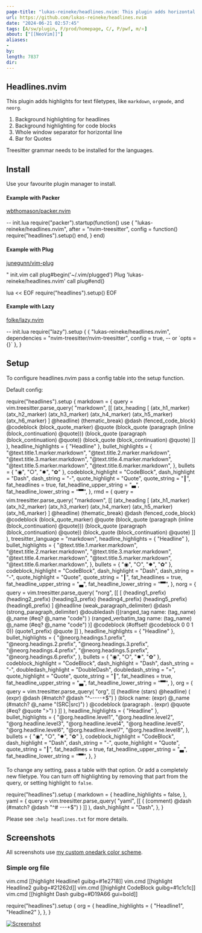 ```yaml
---
page-title: "lukas-reineke/headlines.nvim: This plugin adds horizontal highlights for text filetypes, like markdown, orgmode, and neorg."
url: https://github.com/lukas-reineke/headlines.nvim
date: "2024-06-21 02:57:45"
tags: [A/sw/plugin, F/prod/homepage, C/, P/pwf, m/⭐]
about: ["[[NeoVim]]"]
aliases: 
- 
by: 
length: 7837
dir: 
---
```


## Headlines.nvim

[](https://github.com/lukas-reineke/headlines.nvim#headlinesnvim)

This plugin adds highlights for text filetypes, like `markdown`, `orgmode`, and `neorg`.

1.  Background highlighting for headlines
2.  Background highlighting for code blocks
3.  Whole window separator for horizontal line
4.  Bar for Quotes

Treesitter grammar needs to be installed for the languages.

## Install

[](https://github.com/lukas-reineke/headlines.nvim#install)

Use your favourite plugin manager to install.

#### Example with Packer

[](https://github.com/lukas-reineke/headlines.nvim#example-with-packer)

[wbthomason/packer.nvim](https://github.com/wbthomason/packer.nvim)

\-- init.lua
require("packer").startup(function()
    use {
        "lukas-reineke/headlines.nvim",
        after \= "nvim-treesitter",
        config \= function()
            require("headlines").setup()
        end,
    }
end)

#### Example with Plug

[](https://github.com/lukas-reineke/headlines.nvim#example-with-plug)

[junegunn/vim-plug](https://github.com/junegunn/vim-plug)

" init.vim
call plug#begin('~/.vim/plugged')
Plug 'lukas-reineke/headlines.nvim'
call plug#end()

lua << EOF
require("headlines").setup()
EOF

#### Example with Lazy

[](https://github.com/lukas-reineke/headlines.nvim#example-with-lazy)

[folke/lazy.nvim](https://github.com/folke/lazy.nvim)

\-- init.lua
require("lazy").setup {
    {
        "lukas-reineke/headlines.nvim",
        dependencies \= "nvim-treesitter/nvim-treesitter",
        config \= true, \-- or \`opts = {}\`
    },
}

## Setup

[](https://github.com/lukas-reineke/headlines.nvim#setup)

To configure headlines.nvim pass a config table into the setup function.

Default config:

require("headlines").setup {
    markdown \= {
        query \= vim.treesitter.parse\_query(
            "markdown",
            \[\[
                (atx\_heading \[
                    (atx\_h1\_marker)
                    (atx\_h2\_marker)
                    (atx\_h3\_marker)
                    (atx\_h4\_marker)
                    (atx\_h5\_marker)
                    (atx\_h6\_marker)
                \] @headline)
                (thematic\_break) @dash
                (fenced\_code\_block) @codeblock
                (block\_quote\_marker) @quote
                (block\_quote (paragraph (inline (block\_continuation) @quote)))
                (block\_quote (paragraph (block\_continuation) @quote))
                (block\_quote (block\_continuation) @quote)
            \]\]
        ),
        headline\_highlights \= { "Headline" },
        bullet\_highlights \= {
            "@text.title.1.marker.markdown",
            "@text.title.2.marker.markdown",
            "@text.title.3.marker.markdown",
            "@text.title.4.marker.markdown",
            "@text.title.5.marker.markdown",
            "@text.title.6.marker.markdown",
        },
        bullets \= { "◉", "○", "✸", "✿" },
        codeblock\_highlight \= "CodeBlock",
        dash\_highlight \= "Dash",
        dash\_string \= "\-",
        quote\_highlight \= "Quote",
        quote\_string \= "┃",
        fat\_headlines \= true,
        fat\_headline\_upper\_string \= "▃",
        fat\_headline\_lower\_string \= "🬂",
    },
    rmd \= {
        query \= vim.treesitter.parse\_query(
            "markdown",
            \[\[
                (atx\_heading \[
                    (atx\_h1\_marker)
                    (atx\_h2\_marker)
                    (atx\_h3\_marker)
                    (atx\_h4\_marker)
                    (atx\_h5\_marker)
                    (atx\_h6\_marker)
                \] @headline)
                (thematic\_break) @dash
                (fenced\_code\_block) @codeblock
                (block\_quote\_marker) @quote
                (block\_quote (paragraph (inline (block\_continuation) @quote)))
                (block\_quote (paragraph (block\_continuation) @quote))
                (block\_quote (block\_continuation) @quote)
            \]\]
        ),
        treesitter\_language \= "markdown",
        headline\_highlights \= { "Headline" },
        bullet\_highlights \= {
            "@text.title.1.marker.markdown",
            "@text.title.2.marker.markdown",
            "@text.title.3.marker.markdown",
            "@text.title.4.marker.markdown",
            "@text.title.5.marker.markdown",
            "@text.title.6.marker.markdown",
        },
        bullets \= { "◉", "○", "✸", "✿" },
        codeblock\_highlight \= "CodeBlock",
        dash\_highlight \= "Dash",
        dash\_string \= "\-",
        quote\_highlight \= "Quote",
        quote\_string \= "┃",
        fat\_headlines \= true,
        fat\_headline\_upper\_string \= "▃",
        fat\_headline\_lower\_string \= "🬂",
    },
    norg \= {
        query \= vim.treesitter.parse\_query(
            "norg",
            \[\[
                \[
                    (heading1\_prefix)
                    (heading2\_prefix)
                    (heading3\_prefix)
                    (heading4\_prefix)
                    (heading5\_prefix)
                    (heading6\_prefix)
                \] @headline
                (weak\_paragraph\_delimiter) @dash
                (strong\_paragraph\_delimiter) @doubledash
                (\[(ranged\_tag
                    name: (tag\_name) @\_name
                    (#eq? @\_name "code")
                )
                (ranged\_verbatim\_tag
                    name: (tag\_name) @\_name
                    (#eq? @\_name "code")
                )\] @codeblock (#offset! @codeblock 0 0 1 0))
                (quote1\_prefix) @quote
            \]\]
        ),
        headline\_highlights \= { "Headline" },
        bullet\_highlights \= {
            "@neorg.headings.1.prefix",
            "@neorg.headings.2.prefix",
            "@neorg.headings.3.prefix",
            "@neorg.headings.4.prefix",
            "@neorg.headings.5.prefix",
            "@neorg.headings.6.prefix",
        },
        bullets \= { "◉", "○", "✸", "✿" },
        codeblock\_highlight \= "CodeBlock",
        dash\_highlight \= "Dash",
        dash\_string \= "\-",
        doubledash\_highlight \= "DoubleDash",
        doubledash\_string \= "\=",
        quote\_highlight \= "Quote",
        quote\_string \= "┃",
        fat\_headlines \= true,
        fat\_headline\_upper\_string \= "▃",
        fat\_headline\_lower\_string \= "🬂",
    },
    org \= {
        query \= vim.treesitter.parse\_query(
            "org",
            \[\[
                (headline (stars) @headline)
                (
                    (expr) @dash
                    (#match? @dash "^-----+$")
                )
                (block
                    name: (expr) @\_name
                    (#match? @\_name "(SRC|src)")
                ) @codeblock
                (paragraph . (expr) @quote
                    (#eq? @quote ">")
                )
            \]\]
        ),
        headline\_highlights \= { "Headline" },
        bullet\_highlights \= {
            "@org.headline.level1",
            "@org.headline.level2",
            "@org.headline.level3",
            "@org.headline.level4",
            "@org.headline.level5",
            "@org.headline.level6",
            "@org.headline.level7",
            "@org.headline.level8",
        },
        bullets \= { "◉", "○", "✸", "✿" },
        codeblock\_highlight \= "CodeBlock",
        dash\_highlight \= "Dash",
        dash\_string \= "\-",
        quote\_highlight \= "Quote",
        quote\_string \= "┃",
        fat\_headlines \= true,
        fat\_headline\_upper\_string \= "▃",
        fat\_headline\_lower\_string \= "🬂",
    },
}

To change any setting, pass a table with that option. Or add a completely new filetype. You can turn off highlighting by removing that part from the query, or setting highlight to `false`.

require("headlines").setup {
    markdown \= {
        headline\_highlights \= false,
    },
    yaml \= {
        query \= vim.treesitter.parse\_query(
            "yaml",
            \[\[
                (
                    (comment) @dash
                    (#match? @dash "^# ---+$")
                )
            \]\]
        ),
        dash\_highlight \= "Dash",
    },
}

Please see `:help headlines.txt` for more details.

## Screenshots

[](https://github.com/lukas-reineke/headlines.nvim#screenshots)

All screenshots use [my custom onedark color scheme](https://github.com/lukas-reineke/onedark.nvim).

### Simple org file

[](https://github.com/lukas-reineke/headlines.nvim#simple-org-file)

vim.cmd \[\[highlight Headline1 guibg=#1e2718\]\]
vim.cmd \[\[highlight Headline2 guibg=#21262d\]\]
vim.cmd \[\[highlight CodeBlock guibg=#1c1c1c\]\]
vim.cmd \[\[highlight Dash guibg=#D19A66 gui=bold\]\]

require("headlines").setup {
    org \= {
        headline\_highlights \= { "Headline1", "Headline2" },
    },
}

[![Screenshot](https://user-images.githubusercontent.com/12900252/152090098-f0fe7ad5-efea-42d9-b3d7-a4bfd6391189.png)](https://user-images.githubusercontent.com/12900252/152090098-f0fe7ad5-efea-42d9-b3d7-a4bfd6391189.png)